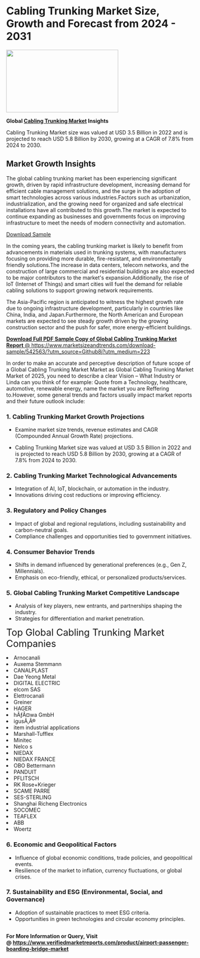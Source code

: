 <H1>Cabling Trunking Market Size, Growth and Forecast from 2024 - 2031</H1><img class="aligncenter size-medium wp-image-584254" src="https://thirdeyenews.in/wp-content/uploads/2024/09/Global-Market-Research-300x168.jpeg" alt="" width="300" height="168" /><p><strong>Global&nbsp;<a href="https://www.marketsizeandtrends.com/download-sample/542563/?utm_source=Github8j?utm_medium=223">Cabling Trunking Market</a> Insights</strong></p><p>Cabling Trunking Market size was valued at USD 3.5 Billion in 2022 and is projected to reach USD 5.8 Billion by 2030, growing at a CAGR of 7.8% from 2024 to 2030.</p><p><h2>Market Growth Insights</h2> <p>The global cabling trunking market has been experiencing significant growth, driven by rapid infrastructure development, increasing demand for efficient cable management solutions, and the surge in the adoption of smart technologies across various industries.Factors such as urbanization, industrialization, and the growing need for organized and safe electrical installations have all contributed to this growth.The market is expected to continue expanding as businesses and governments focus on improving infrastructure to meet the needs of modern connectivity and automation.</p> <p><a href="#">Download Sample</a></p> <p>In the coming years, the cabling trunking market is likely to benefit from advancements in materials used in trunking systems, with manufacturers focusing on providing more durable, fire-resistant, and environmentally friendly solutions.The increase in data centers, telecom networks, and the construction of large commercial and residential buildings are also expected to be major contributors to the market's expansion.Additionally, the rise of IoT (Internet of Things) and smart cities will fuel the demand for reliable cabling solutions to support growing network requirements.</p> <p>The Asia-Pacific region is anticipated to witness the highest growth rate due to ongoing infrastructure development, particularly in countries like China, India, and Japan.Furthermore, the North American and European markets are expected to see steady growth driven by the growing construction sector and the push for safer, more energy-efficient buildings.</p> <p><a href="#"></p><p><span class=""><strong>Download Full PDF Sample Copy of Global Cabling Trunking Market Report</strong> @ <a href="https://www.marketsizeandtrends.com/download-sample/542563/?utm_source=Github8j?utm_medium=223" target="_blank">https://www.marketsizeandtrends.com/download-sample/542563/?utm_source=Github8j?utm_medium=223</a></span></p><p>In order to make an accurate and perceptive description of future scope of a Global&nbsp;Cabling Trunking Market Market as Global&nbsp;Cabling Trunking Market Market of 2025, you need to describe a clear Vision &ndash; What Industry or Linda can you think of for example: Quote from a Technology, healthcare, automotive, renewable energy, name the market you are Reffering to.However, some general trends and factors usually impact market reports and their future outlook include:</p><h3>1.&nbsp;<strong>Cabling Trunking Market Growth Projections</strong></h3><ul><li>Examine market size trends, revenue estimates and CAGR (Compounded Annual Growth Rate) projections.</li><li><p>Cabling Trunking Market size was valued at USD 3.5 Billion in 2022 and is projected to reach USD 5.8 Billion by 2030, growing at a CAGR of 7.8% from 2024 to 2030.</p></li></ul><h3>2.&nbsp;<strong>Cabling Trunking Market Technological Advancements</strong></h3><ul><li>Integration of AI, IoT, blockchain, or automation in the industry.</li><li>Innovations driving cost reductions or improving efficiency.</li></ul><h3>3.&nbsp;<strong>Regulatory and Policy Changes</strong></h3><ul><li>Impact of global and regional regulations, including sustainability and carbon-neutral goals.</li><li>Compliance challenges and opportunities tied to government initiatives.</li></ul><h3>4.&nbsp;<strong>Consumer Behavior Trends</strong></h3><ul><li>Shifts in demand influenced by generational preferences (e.g., Gen Z, Millennials).</li><li>Emphasis on eco-friendly, ethical, or personalized products/services.</li></ul><h3>5.&nbsp;<strong>Global Cabling Trunking Market Competitive Landscape</strong></h3><ul><li>Analysis of key players, new entrants, and partnerships shaping the industry.</li><li>Strategies for differentiation and market penetration.</li></ul><p data-pm-slice="1 1 []"><span style="color: inherit; font-family: inherit; font-size: 25px;">Top Global Cabling Trunking Market Companies</span></p><div class="" data-test-id=""><p><li>Arnocanali</li><li> Auxema Stemmann</li><li> CANALPLAST</li><li> Dae Yeong Metal</li><li> DIGITAL ELECTRIC</li><li> elcom SAS</li><li> Elettrocanali</li><li> Greiner</li><li> HAGER</li><li> hÃƒÂ¤wa GmbH</li><li> igusÃ‚Â®</li><li> item industrial applications</li><li> Marshall-Tufflex</li><li> Minitec</li><li> Nelco s</li><li> NIEDAX</li><li> NIEDAX FRANCE</li><li> OBO Bettermann</li><li> PANDUIT</li><li> PFLITSCH</li><li> RK Rose+Krieger</li><li> SCAME PARRE</li><li> SES-STERLING</li><li> Shanghai Richeng Electronics</li><li> SOCOMEC</li><li> TEAFLEX</li><li> ABB</li><li> Woertz</li></p></div><h3>6.&nbsp;<strong>Economic and Geopolitical Factors</strong></h3><ul><li>Influence of global economic conditions, trade policies, and geopolitical events.</li><li>Resilience of the market to inflation, currency fluctuations, or global crises.</li></ul><h3>7.&nbsp;<strong>Sustainability and ESG (Environmental, Social, and Governance)</strong></h3><ul><li>Adoption of sustainable practices to meet ESG criteria.</li><li>Opportunities in green technologies and circular economy principles.</li></ul><h2><strong style="font-size: 14px;">For More Information or Query, Visit @&nbsp;</strong><a style="background-color: #ffffff; font-size: 14px;" href="https://www.marketsizeandtrends.com/report/cabling-trunking-market/" target="_blank">https://www.verifiedmarketreports.com/product/airport-passenger-boarding-bridge-market</a></h2>